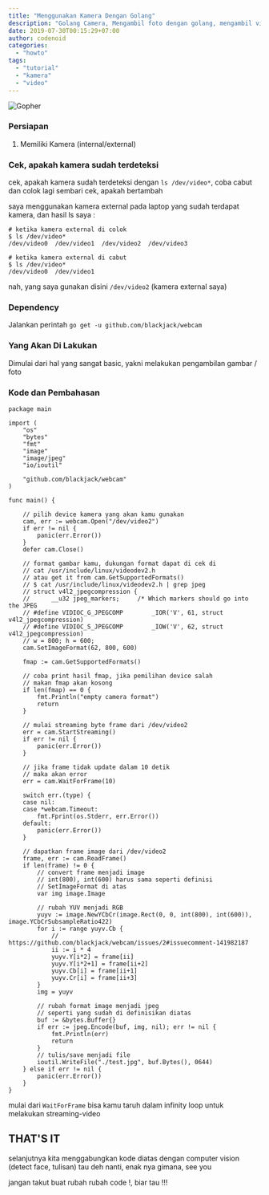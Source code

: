 ```yaml
---
title: "Menggunakan Kamera Dengan Golang"
description: "Golang Camera, Mengambil foto dengan golang, mengambil video dengan golang"
date: 2019-07-30T00:15:29+07:00
author: codenoid
categories:
  - "howto"
tags:
  - "tutorial"
  - "kamera"
  - "video"
---
```


![Gopher](/posts/menggunakan-kamera-dengan-golang/main.jpg)

### Persiapan

1. Memiliki Kamera (internal/external)

### Cek, apakah kamera sudah terdeteksi

cek, apakah kamera sudah terdeteksi dengan `ls /dev/video*`, coba cabut dan colok lagi sembari cek, apakah bertambah

saya menggunakan kamera external pada laptop yang sudah terdapat kamera, dan hasil ls saya : 

```
# ketika kamera external di colok
$ ls /dev/video*
/dev/video0  /dev/video1  /dev/video2  /dev/video3

# ketika kamera external di cabut
$ ls /dev/video*
/dev/video0  /dev/video1
```

nah, yang saya gunakan disini `/dev/video2` (kamera external saya)

### Dependency

Jalankan perintah `go get -u github.com/blackjack/webcam`

### Yang Akan Di Lakukan

Dimulai dari hal yang sangat basic, yakni melakukan pengambilan gambar / foto

### Kode dan Pembahasan

```
package main

import (
	"os"
	"bytes"
	"fmt"
	"image"
	"image/jpeg"
	"io/ioutil"

	"github.com/blackjack/webcam"
)

func main() {

	// pilih device kamera yang akan kamu gunakan
	cam, err := webcam.Open("/dev/video2")
	if err != nil {
		panic(err.Error())
	}
	defer cam.Close()

	// format gambar kamu, dukungan format dapat di cek di
	// cat /usr/include/linux/videodev2.h
	// atau get it from cam.GetSupportedFormats()
	// $ cat /usr/include/linux/videodev2.h | grep jpeg
	// struct v4l2_jpegcompression {
	//	    __u32 jpeg_markers;     /* Which markers should go into the JPEG
	// #define VIDIOC_G_JPEGCOMP        _IOR('V', 61, struct v4l2_jpegcompression)
	// #define VIDIOC_S_JPEGCOMP        _IOW('V', 62, struct v4l2_jpegcompression)
	// w = 800; h = 600;
	cam.SetImageFormat(62, 800, 600)

	fmap := cam.GetSupportedFormats()

	// coba print hasil fmap, jika pemilihan device salah
	// makan fmap akan kosong
	if len(fmap) == 0 {
		fmt.Println("empty camera format")
		return
	}

	// mulai streaming byte frame dari /dev/video2
	err = cam.StartStreaming()
	if err != nil {
		panic(err.Error())
	}

	// jika frame tidak update dalam 10 detik
	// maka akan error
	err = cam.WaitForFrame(10)

	switch err.(type) {
	case nil:
	case *webcam.Timeout:
		fmt.Fprint(os.Stderr, err.Error())
	default:
		panic(err.Error())
	}

	// dapatkan frame image dari /dev/video2
	frame, err := cam.ReadFrame()
	if len(frame) != 0 {
		// convert frame menjadi image
		// int(800), int(600) harus sama seperti definisi
		// SetImageFormat di atas
		var img image.Image
		
		// rubah YUV menjadi RGB
		yuyv := image.NewYCbCr(image.Rect(0, 0, int(800), int(600)), image.YCbCrSubsampleRatio422)
		for i := range yuyv.Cb {
			// https://github.com/blackjack/webcam/issues/2#issuecomment-141982187
			ii := i * 4
			yuyv.Y[i*2] = frame[ii]
			yuyv.Y[i*2+1] = frame[ii+2]
			yuyv.Cb[i] = frame[ii+1]
			yuyv.Cr[i] = frame[ii+3]
		}
		img = yuyv

		// rubah format image menjadi jpeg 
		// seperti yang sudah di definisikan diatas
		buf := &bytes.Buffer{}
		if err := jpeg.Encode(buf, img, nil); err != nil {
			fmt.Println(err)
			return
		}
		// tulis/save menjadi file
		ioutil.WriteFile("./test.jpg", buf.Bytes(), 0644)
	} else if err != nil {
		panic(err.Error())
	}
}
```

mulai dari `WaitForFrame` bisa kamu taruh dalam infinity loop untuk melakukan streaming-video

## THAT'S IT

selanjutnya kita menggabungkan kode diatas dengan computer vision (detect face, tulisan) tau deh nanti, enak nya gimana, see you

jangan takut buat rubah rubah code !, biar tau !!!